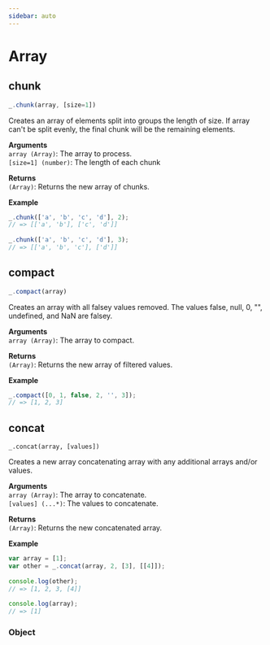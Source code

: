 ```yaml
---
sidebar: auto
---
```

# Array

## chunk

```js
_.chunk(array, [size=1])
```
Creates an array of elements split into groups the length of size. If array can't be split evenly, the final chunk will be the remaining elements.

**Arguments**  
  `array (Array)`: The array to process.  
  `[size=1] (number)`: The length of each chunk

**Returns**  
  `(Array)`: Returns the new array of chunks.

**Example**

```js
_.chunk(['a', 'b', 'c', 'd'], 2);
// => [['a', 'b'], ['c', 'd']]
 
_.chunk(['a', 'b', 'c', 'd'], 3);
// => [['a', 'b', 'c'], ['d']]
```

## compact

```js
_.compact(array)
```
Creates an array with all falsey values removed. The values false, null, 0, "", undefined, and NaN are falsey.

**Arguments**  
 `array (Array)`: The array to compact.

**Returns**  
`(Array)`: Returns the new array of filtered values.

**Example**

```js
_.compact([0, 1, false, 2, '', 3]);
// => [1, 2, 3]
```
## concat

```
_.concat(array, [values])
```
Creates a new array concatenating array with any additional arrays and/or values.

**Arguments**  
  `array (Array)`: The array to concatenate.  
  `[values] (...*)`: The values to concatenate.

**Returns**  
  `(Array)`: Returns the new concatenated array.

**Example**

```js
var array = [1];
var other = _.concat(array, 2, [3], [[4]]);
 
console.log(other);
// => [1, 2, 3, [4]]
 
console.log(array);
// => [1]
```
### Object
